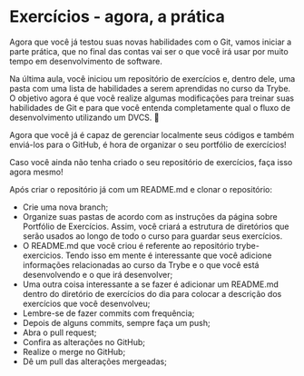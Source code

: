 # Exercícios - agora, a prática

Agora que você já testou suas novas habilidades com o Git, vamos iniciar a parte prática, que no final das contas vai ser o que você irá usar por muito tempo em desenvolvimento de software.

Na última aula, você iniciou um repositório de exercícios e, dentro dele, uma pasta com uma lista de habilidades a serem aprendidas no curso da Trybe. O objetivo agora é que você realize algumas modificações para treinar suas habilidades de Git e para que você entenda completamente qual o fluxo de desenvolvimento utilizando um DVCS. 👾

Agora que você já é capaz de gerenciar localmente seus códigos e também enviá-los para o GitHub, é hora de organizar o seu portfólio de exercícios!

Caso você ainda não tenha criado o seu repositório de exercícios, faça isso agora mesmo!

Após criar o repositório já com um README.md e clonar o repositório:

- Crie uma nova branch;
- Organize suas pastas de acordo com as instruções da página sobre Portfólio de Exercícios. Assim, você criará a estrutura de diretórios que serão usados ao longo de todo o curso para guardar seus exercícios.
- O README.md que você criou é referente ao repositório trybe-exercicios. Tendo isso em mente é interessante que você adicione informações relacionadas ao curso da Trybe e o que você está desenvolvendo e o que irá desenvolver;
- Uma outra coisa interessante a se fazer é adicionar um README.md dentro do diretório de exercícios do dia para colocar a descrição dos exercícios que você desenvolveu;
- Lembre-se de fazer commits com frequência;
- Depois de alguns commits, sempre faça um push;
- Abra o pull request;
- Confira as alterações no GitHub;
- Realize o merge no GitHub;
- Dê um pull das alterações mergeadas;